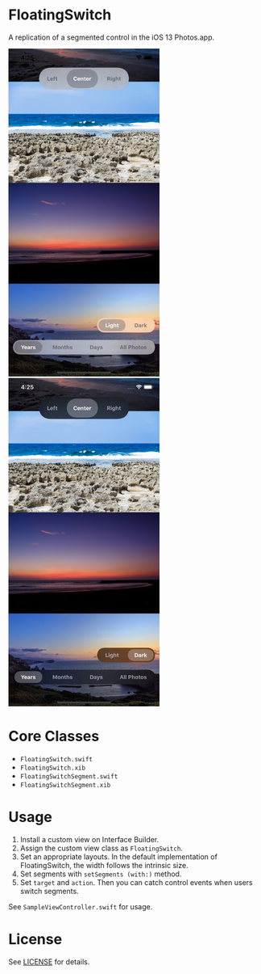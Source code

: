 # FloatingSwitch

A replication of a segmented control in the iOS 13 Photos.app.

<img src="./demo-light.jpg" alt="Demo Image: Light Mode" width=300> <img src="./demo-dark.jpg" alt="Demo Image: Dark Mode" width=300>



# Core Classes

- `FloatingSwitch.swift`
- `FloatingSwitch.xib`
- `FloatingSwitchSegment.swift`
- `FloatingSwitchSegment.xib`


# Usage

1. Install a custom view on Interface Builder.
2. Assign the custom view class as `FloatingSwitch`.
3. Set an appropriate layouts. In the default implementation of FloatingSwitch, the width follows the intrinsic size.
4. Set segments with `setSegments (with:)` method.
5. Set `target` and `action`. Then you can catch control events when users switch segments.

See `SampleViewController.swift` for usage.


# License

See [LICENSE](./LICENSE) for details.
